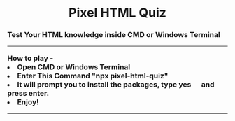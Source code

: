 <center><h1> Pixel HTML Quiz </h1>
</center>
<h3> Test Your HTML knowledge inside CMD or Windows Terminal <br>
<hr>
How to play - 
<li>Open CMD or Windows Terminal
<li>Enter This Command "npx pixel-html-quiz"
<li>It will prompt you to install the packages, type yes &nbsp;&nbsp;&nbsp;&nbsp; and press enter.
<li>Enjoy!
<hr>